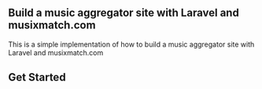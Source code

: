 ## Build a music aggregator site with Laravel and musixmatch.com

This is a simple implementation of how to build a music aggregator site with Laravel and musixmatch.com

## Get Started
